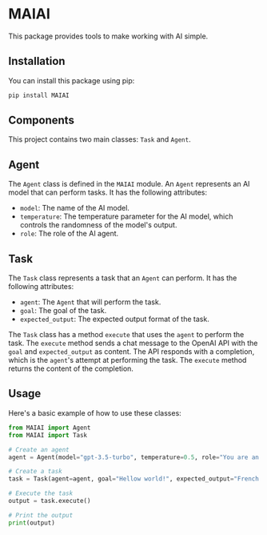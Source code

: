 # MAIAI

This package provides tools to make working with AI simple.

## Installation

You can install this package using pip:

```bash
pip install MAIAI
```

## Components

This project contains two main classes: `Task` and `Agent`.

## Agent

The `Agent` class is defined in the `MAIAI` module. An `Agent` represents an AI model that can perform tasks. It has the following attributes:

- `model`: The name of the AI model.
- `temperature`: The temperature parameter for the AI model, which controls the randomness of the model's output.
- `role`: The role of the AI agent.

## Task

The `Task` class represents a task that an `Agent` can perform. It has the following attributes:

- `agent`: The `Agent` that will perform the task.
- `goal`: The goal of the task.
- `expected_output`: The expected output format of the task.

The `Task` class has a method `execute` that uses the `agent` to perform the task. The `execute` method sends a chat message to the OpenAI API with the `goal` and `expected_output` as content. The API responds with a completion, which is the `agent`'s attempt at performing the task. The `execute` method returns the content of the completion.

## Usage

Here's a basic example of how to use these classes:

```python
from MAIAI import Agent
from MAIAI import Task

# Create an agent
agent = Agent(model="gpt-3.5-turbo", temperature=0.5, role="You are an English to French translator, you translate the text given to you to French.")

# Create a task
task = Task(agent=agent, goal="Hellow world!", expected_output="French Sentence")

# Execute the task
output = task.execute()

# Print the output
print(output)
```
